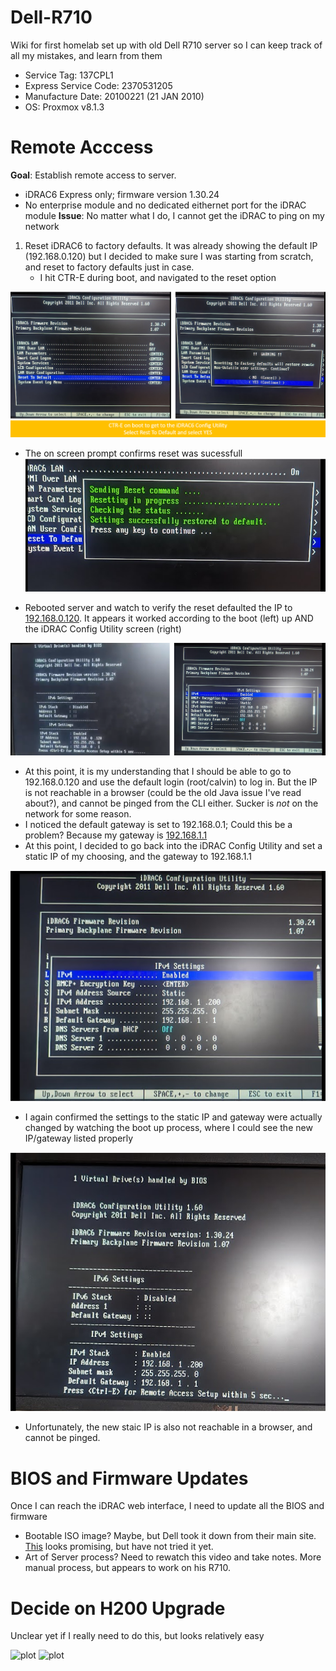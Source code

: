 # Dell-R710

Wiki for first homelab set up with old Dell R710 server so I can keep track of all my mistakes, and learn from them
-  Service Tag: 137CPL1
-  Express Service Code: 2370531205
-  Manufacture Date: 20100221 (21 JAN 2010)
-  OS: Proxmox v8.1.3


# Remote Acccess
**Goal**: Establish remote access to server.
-  iDRAC6 Express only; firmware version 1.30.24
-  No enterprise module and no dedicated eithernet port for the iDRAC module
**Issue**: No matter what I do, I cannot get the iDRAC to ping on my network

1. Reset iDRAC6 to factory defaults. It was already showing the default IP (192.168.0.120) but I decided to make sure I was starting from scratch, and reset to factory defaults just in case.
   -  I hit CTR-E during boot, and navigated to the reset option

![plot](https://github.com/clandestine-avocado/Dell-R710/blob/main/pics/1.0_iDRAC%20Reset.png)
 
   -  The on screen prompt confirms reset was sucessfull
![plot](https://github.com/clandestine-avocado/Dell-R710/blob/main/pics/2.0_iDRAC%20Reset_sucess.png)

   -  Rebooted server and watch to verify the reset defaulted the IP to [192.168.0.120](http://192.168.0.120/). It appears it worked according to the boot (left) up AND the iDRAC Config Utility screen (right)
     
![plot](https://github.com/clandestine-avocado/Dell-R710/blob/main/pics/3.0_iDRAC%20Default_IP_Set.png)

   -  At this point, it is my understanding that I should be able to go to 192.168.0.120 and use the default login (root/calvin) to log in. But the IP is not reachable in a browser (could be the old Java issue I've read about?), and cannot be pinged from the CLI either. Sucker is *not* on the network for some reason.
   - I noticed the default gateway is set to 192.168.0.1; Could this be a problem? Because my gateway is [192.168.1.1](192.168.1.1)
   - At this point, I decided to go back into the iDRAC Config Utility and set a static IP of my choosing, and the gateway to 192.168.1.1
     
![plot](https://github.com/clandestine-avocado/Dell-R710/blob/main/pics/4.0_iDRAC%20Static_IP_and_Gateway_Set.png)
   - I again confirmed the settings to the static IP and gateway were actually changed by watching the boot up process, where I could see the new IP/gateway listed properly

![plot](https://github.com/clandestine-avocado/Dell-R710/blob/main/pics/5.0_iDRAC%20Static_IP_and_Gateway_Confirmed.png)

-  Unfortunately, the new staic IP is also not reachable in a browser, and cannot be pinged.


# BIOS and Firmware Updates

Once I can reach the iDRAC web interface, I need to update all the BIOS and firmware

-  Bootable ISO image? Maybe, but Dell took it down from their main site. [This](https://www.allenscloud.com/nextcloud/s/mWqdgZyw738Zfe4) looks promising, but have not tried it yet.
-  Art of Server process? Need to rewatch this video and take notes. More manual process, but appears to work on his R710.


# Decide on H200 Upgrade

Unclear yet if I really need to do this, but looks relatively easy


![plot]()
![plot]()



